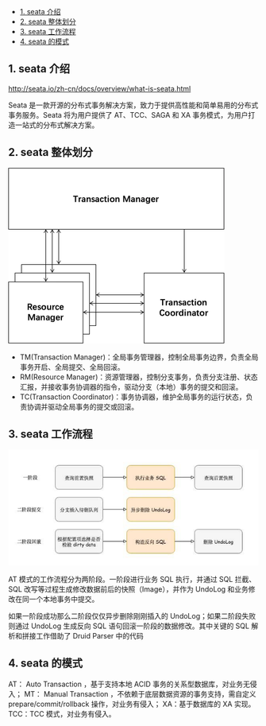 <!-- @import "[TOC]" {cmd="toc" depthFrom=1 depthTo=6 orderedList=false} -->

<!-- code_chunk_output -->

- [1. seata 介绍](#1-seata-介绍)
- [2. seata 整体划分](#2-seata-整体划分)
- [3. seata 工作流程](#3-seata-工作流程)
- [4. seata 的模式](#4-seata-的模式)

<!-- /code_chunk_output -->

## 1. seata 介绍

http://seata.io/zh-cn/docs/overview/what-is-seata.html

Seata 是一款开源的分布式事务解决方案，致力于提供高性能和简单易用的分布式事务服务。Seata 将为用户提供了 AT、TCC、SAGA 和 XA 事务模式，为用户打造一站式的分布式解决方案。

## 2. seata 整体划分

![seata](seata.webp)

- TM(Transaction Manager)：全局事务管理器，控制全局事务边界，负责全局事务开启、全局提交、全局回滚。
- RM(Resource Manager)：资源管理器，控制分支事务，负责分支注册、状态汇报，并接收事务协调器的指令，驱动分支（本地）事务的提交和回滚。
- TC(Transaction Coordinator)：事务协调器，维护全局事务的运行状态，负责协调并驱动全局事务的提交或回滚。

## 3. seata 工作流程

![seata1](seata1.jpg)

AT 模式的工作流程分为两阶段。一阶段进行业务 SQL 执行，并通过 SQL 拦截、SQL 改写等过程生成修改数据前后的快照（Image），并作为 UndoLog 和业务修改在同一个本地事务中提交。

如果一阶段成功那么二阶段仅仅异步删除刚刚插入的 UndoLog；如果二阶段失败则通过 UndoLog 生成反向 SQL 语句回滚一阶段的数据修改。其中关键的 SQL 解析和拼接工作借助了 Druid Parser 中的代码

## 4. seata 的模式

AT： Auto Transaction ，基于支持本地 ACID 事务的关系型数据库，对业务无侵入；
MT： Manual Transaction ，不依赖于底层数据资源的事务支持，需自定义 prepare/commit/rollback 操作，对业务有侵入；
XA：基于数据库的 XA 实现。
TCC：TCC 模式，对业务有侵入。
